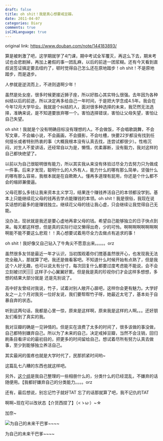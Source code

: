 ```yaml
---
draft: false
title: oh shit！我是真心想要戒豆瓣。
date: 2011-04-07
categories: Diary
comments: true
isCJKLanguage: true
---
```


original link: https://www.douban.com/note/144183893/


算是被刺激了吧，这学期就学了4门课，期中考试全军覆灭，再这么下去，期末考试也会悲剧掉，再加上暑假的事一团乱麻，以后的前途一团浆糊。还有今天看到直叔说签证搞定要去纽约了，顿时觉得自己怎么还在原地踏步！oh shit！不是原地踏步，而是退步。

人参就是逆流而上，不进则退啊少年！

虽然是处女座，很多时候更接近狮子座，所以好胜心其实特么很强。去年因为各种纠结以后的前途，所以决定再多给自己一年时间，于是把大学念成4.5年。我会在今年12月大学毕业。我就是个纠结的人，面对很多种选择的未来，我茫然无法选择，准确来说，是不知道要放弃哪一个。害怕选择错误，害怕让父母失望，害怕让自己失望。

oh shit！我就是个没有明确目标没有理想的人。不会做饭，不会唱歌跳舞，不会写文章，不会编小说，不会画画，不会摄影，不会吐槽，快要22岁都没有找到任何擅长或者特别热衷的事（大概我根本没有认真去找，连尝试都很少）。性格沉闷，对生人不爱讲话，还经常自以为是，懒惰，优柔寡断，没有毅力，我对这样的自己都快绝望了。

以前以为自己很聪明很有能力，所以其实我从来没有体验过尽全力去努力只为做成一件事。后来才发现，聪明什么的人外有人，能力什么的哪有那么简单，坚强什么的哪有那么容易，我根本就是在自欺欺人。懂再多道理有屁用，你还是个什么都不会的缩卵兼傻逼。

父母花那么多钱让我来资本主义学习，结果连个赚钱养活自己的本领都没学到。基本上只能继续花父母的钱再去学点能赚钱的本领。oh shit！我是很俗，我现在说实话想的最多的是赚钱独立。继续花父母的钱让我心虚，只会继续让我觉得自己无能。

没办法，现状就是我还是要心虚地再拿父母的钱。希望自己能够独立的日子快点到来。每天都这样想，但是真的实际行动又懒得出奇，少的可怜。啊啊啊啊啊啊啊啊啊能不能不要这么悲观！！真心想要试着用尽全力去做点有追求的事！

oh shit！我好像又自己钻入了牛角尖不愿意出来。。。。。orz


虽然很多友邻是最近一年才认识，当初围观着你们搅基虽然很开心，也发现我无法完全融入，那就算了吧，我还是做看客吧。不知道什么时候开始有点熟了，但是我这个人好无趣，也可以说太有分寸，每次回复什么都要过度考虑能不能说，会不会立刻被讨厌||||| 这样子小心翼翼好累。但是我是真的珍视你们才会这样多想想，多想的结果大部分就是 还是先别说了。


高中好友曾经对我说，竹子，试着对别人敞开心扉吧，这样你会更有魅力。大学好友之一上个月对我另一位好友说，我们要帮帮竹子呀，她最近太宅了，基本处于自暴自弃的状态。

听到这两句话，我都是心里一惊，原来是这样啊，原来我是这样的人啊。。。还好朋友们看到了真实的我。



我对豆瓣的确是一见钟情的。但是实在浪费了太多的时间了，很多该做的事没做，自己都特别嫌弃自己。所以为了未来的自己，决定戒掉豆瓣，当然不会注销，回归刷条目看评论的最初目的，把更多的时间留给自己，想试着尽所有努力认真去做事，至少到能够独立养活自己。

其实最闲的蛋疼也就是大学时代了，民那抓紧时间哟~

这篇乱七八糟的东西也就这样吧。

另外，[这个组](https://www.douban.com/group/294128/)是我自己整理的一些相册什么的，分类什么的已经混乱，不嫌弃的话随便用。【我都好嫌弃自己的分类能力。。。。orz

还有，最后想说，别忘记竹子就好TAT
忘了的话那就算了吧，我不记仇的TAT



啊啊~现在可以改状态【介货西捏了】（<ゝω·）~☆

加奈~

![为自己的未来干巴爹~~~~](https://static.zhuzi.dev/2011/04//p144183893-1.jpg)

为自己的未来干巴爹~~~~
